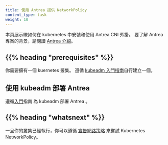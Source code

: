 ```yaml
---
title: 使用 Antrea 提供 NetworkPolicy
content_type: task
weight: 10
---
```

<!--
---
title: Use Antrea for NetworkPolicy
content_type: task
weight: 10
---
-->

<!-- overview -->
<!--
This page shows how to install and use Antrea CNI plugin on Kubernetes.
For background on Project Antrea, read the [Introduction to Antrea](https://antrea.io/docs/).
-->
本頁展示瞭如何在 kubernetes 中安裝和使用 Antrea CNI 外掛。
要了解 Antrea 專案的背景，請閱讀 [Antrea 介紹](https://antrea.io/docs/)。

## {{% heading "prerequisites" %}}

<!--
You need to have a Kubernetes cluster. Follow the
[kubeadm getting started guide](/docs/reference/setup-tools/kubeadm/) to bootstrap one.
-->
你需要擁有一個 kuernetes 叢集。
遵循 [kubeadm 入門指南](/zh-cn/docs/reference/setup-tools/kubeadm/)自行建立一個。

<!-- steps -->

<!--
## Deploying Antrea with kubeadm

Follow [Getting Started](https://github.com/vmware-tanzu/antrea/blob/main/docs/getting-started.md) guide to deploy Antrea for kubeadm.
-->
## 使用 kubeadm 部署 Antrea
遵循[入門](https://github.com/vmware-tanzu/antrea/blob/main/docs/getting-started.md)指南
為 kubeadm 部署 Antrea 。

## {{% heading "whatsnext" %}}

<!--
Once your cluster is running, you can follow the [Declare Network Policy](/docs/tasks/administer-cluster/declare-network-policy/) to try out Kubernetes NetworkPolicy.
-->
一旦你的叢集已經執行，你可以遵循 
[宣告網路策略](/zh-cn/docs/tasks/administer-cluster/declare-network-policy/)
來嘗試 Kubernetes NetworkPolicy。